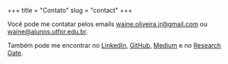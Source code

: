 +++
title = "Contato"
slug = "contact"
+++

Você pode me contatar pelos emails waine.oliveira.jr@gmail.com ou waine@alunos.utfpr.edu.br.

Também pode me encontrar no 
[LinkedIn](https://www.linkedin.com/in/waine-junior/),
[GitHub](https://github.com/jrwaine/), 
[Medium](https://medium.com/@jr_waine) e no
[Research Gate](https://www.researchgate.net/profile/Waine_Junior).